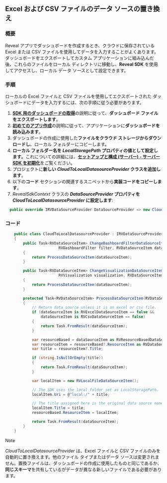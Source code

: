 ## Excel および CSV ファイルのデータ ソースの置き換え

### 概要

Reveal アプリでダッシュボードを作成するとき、クラウドに保存されている Excel または CSV ファイルを使用してデータを入力することがよくあります。  
ダッシュボードをエクスポートしてカスタム アプリケーションに組み込んだ後、これらのファイルをローカル ディレクトリに移動し、**Reveal SDK** を使用してアクセスし、ローカル データ ソースとして設定できます。

### 手順
ローカルの Excel ファイルと CSV ファイルを使用してエクスポートされた ダッシュボードにデータを入力するには、次の手順に従う必要があります。
1. [**SDK 用のダッシュボードの取得**](~/jp/developer/general/get-dashboards.md)の説明に従って、**ダッシュボード ファイルをエクスポートします**。
2. [**初めてのアプリ作成**](~/jp/developer/web-sdk/create-first-app.md)の説明に従って、アプリケーションに**ダッシュボードを読み込みます**。
3. ダッシュボードの作成に使用した**ファイルをクラウド ストレージからダウンロードし**、ローカル フォルダーにコピーします。 
4. **ローカル フォルダー名を *LocalStoragePath* プロパティの値として設定します**。これについての詳細には、[**セットアップと構成 (サーバー) - サーバー SDK を初期化**](~/jp/developer/web-sdk/setup-configuration.md#3-サーバー-sdk-の初期化)をご覧ください。  
5.  プロジェクトに**新しい *CloudToLocalDatasourceProvider* クラスを追加します**。  
6. 以下の**コード** セクションの関連するスニペットから**実装コードをコピーします**。
7. *RevealSdkContext* クラスの ***DataSourceProvider* プロパティを *CloudToLocalDatasourceProvider* に設定します**:   

``` csharp
  public override IRVDataSourceProvider DataSourceProvider => new CloudToLocalDatasourceProvider();        
```

### コード

``` csharp
    public class CloudToLocalDatasourceProvider : IRVDataSourceProvider
    {
        public Task<RVDataSourceItem> ChangeDashboardFilterDataSourceItemAsync(string userId, string dashboardId, 
                        RVDashboardFilter filter, RVDataSourceItem dataSourceItem)
        {
            return ProcessDataSourceItem(dataSourceItem);
        }

        public Task<RVDataSourceItem> ChangeVisualizationDataSourceItemAsync(string userId, string dashboardId, 
                        RVVisualization visualization, RVDataSourceItem dataSourceItem)
        {
            return ProcessDataSourceItem(dataSourceItem);
        }

        protected Task<RVDataSourceItem> ProcessDataSourceItem(RVDataSourceItem dataSourceItem)
        {
            // Return data source unless it is an excel or csv file.
            if (dataSourceItem is RVExcelDataSourceItem == false &&
                dataSourceItem is RVCsvDataSourceItem == false)
            {
                return Task.FromResult(dataSourceItem);
            }

            var resourceBased = dataSourceItem as RVResourceBasedDataSourceItem;
            var resourceItem = resourceBased?.ResourceItem as RVDataSourceItem;
            var title = resourceItem?.Title;

            if (string.IsNullOrEmpty(title))
            {
                return Task.FromResult(dataSourceItem);
            }

            var localItem = new RVLocalFileDataSourceItem();

            // The SDK uses the local folder set as LocalStoragePath.
            localItem.Uri = @"local:/" + title;

            // The title assigned here is the original data source name.
            localItem.Title = title;
            resourceBased.ResourceItem = localItem;

            return Task.FromResult(dataSourceItem);
        }
    }
```  
  > [!NOTE] 
  > *CloudToLocalDatasourceProvider* は、Excel ファイルと CSV ファイルのみを自動的に置き換えます。他のファイル タイプまたはデータ ソースは変更されません。置換ファイルは、ダッシュボードの作成に使用したものと同じであるか、**同じスキーマ**を共有しているがデータが異なる新しいファイルである必要があります。
